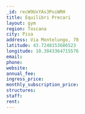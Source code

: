 ```yaml
---
_id: recW9UxYAs3PoiWRH
title: Equilibri Precari
layout: gym
region: Toscana
city: Pisa
address: Via Montelungo, 70
latitude: 43.7248153686523
longitude: 10.3843364715576
email: 
phone: 
website: 
annual_fee: 
ingress_price: 
monthly_subscription_price: 
structures: 
staff: 
rent: 
---
```


